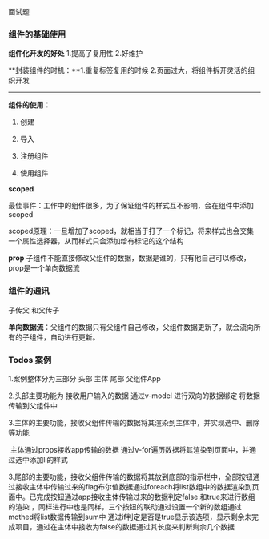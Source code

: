 面试题







### 组件的基础使用

**组件化开发的好处** 1.提高了复用性 2.好维护 

**封装组件的时机：**1.重复标签复用的时候 2.页面过大，将组件拆开灵活的组织开发 

------

**组件的使用：**

1. 创建 

2. 导入 

3.  注册组件

4. 使用组件

   

**scoped**

最佳事件：工作中的组件很多，为了保证组件的样式互不影响，会在组件中添加scoped

scoped原理：一旦增加了scoped，就相当于打了一个标记，将来样式也会交集一个属性选择器，从而样式只会添加给有标记的这个结构



**prop** 子组件不能直接修改父组件的数据，数据是谁的，只有他自己可以修改，prop是一个单向数据流





### 组件的通讯

子传父 和父传子

**单向数据流**：父组件的数据只有父组件自己修改，父组件数据更新了，就会流向所有的子组件，自动进行更新。

 



### Todos 案例

1.案例整体分为三部分 头部 主体 尾部  父组件App

2.头部主要功能为 接收用户输入的数据 通过v-model 进行双向的数据绑定 将数据传输到父组件中 

3.主体的主要功能，接收父组件传输的数据将其渲染到主体中，并实现选中、删除等功能

​		主体通过props接收app传输的数据 通过v-for遍历数据将其渲染到页面中，并通过选中添加li的样式 

3.尾部的主要功能，接收父组件传输的数据将其放到底部的指示栏中，全部按钮通过接收主体中传输过来的flag布尔值数据通过foreach将list数组中的数据渲染到页面中。已完成按钮通过app接收主体传输过来的数据判定false 和true来进行数组的渲染 ，同样进行中也是同样，三个按钮的联动通过设置一个新的数组通过mothed将list数据传输到sum中 通过if判定是否是true显示该选项，显示剩余未完成项目，通过在主体中接收为false的数据通过其长度来判断剩余几个数据





